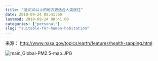 ```yaml
---
title: "据说10以上的地方更适合人类居住"
date: 2010-09-24 08:41:00
lastmod: 2010-09-24 08:41:00
categories: ["personal"]
slug: "suitable-for-human-habitation"
---
```




来源： <http://www.nasa.gov/topics/earth/features/health-sapping.html>

![main\_Global-PM2.5-map.JPG](/images/main_Global-PM2.5-map.JPG)
